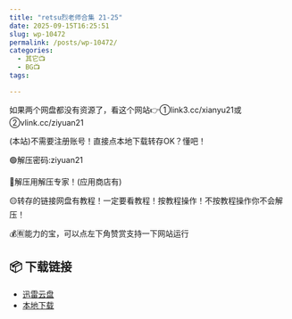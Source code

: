 ```yaml
---
title: "retsu烈老师合集 21-25"
date: 2025-09-15T16:25:51
slug: wp-10472
permalink: /posts/wp-10472/
categories:
  - 其它📺
  - BG📺
tags:

---
```


如果两个网盘都没有资源了，看这个网站👉①link3.cc/xianyu21或②vlink.cc/ziyuan21

(本站)不需要注册账号！直接点本地下载转存OK？懂吧！

🟢解压密码:ziyuan21

🔵解压用解压专家！(应用商店有)

🟡转存的链接网盘有教程！一定要看教程！按教程操作！不按教程操作你不会解压！

💰🈶能力的宝，可以点左下角赞赏支持一下网站运行

## 📦 下载链接
- [迅雷云盘](https://blziyuan21.com/pay-download/10472?key=dc577de8a8&down_id=0)
- [本地下载](https://blziyuan21.com/pay-download/10472?key=dc577de8a8&down_id=1)

